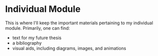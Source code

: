 # Individual Module

This is where I'll keep the important materials pertaining to my individual module.  Primarily, one can find:
* text for my future thesis
* a bibliography
* visual aids, including diagrams, images, and animations
